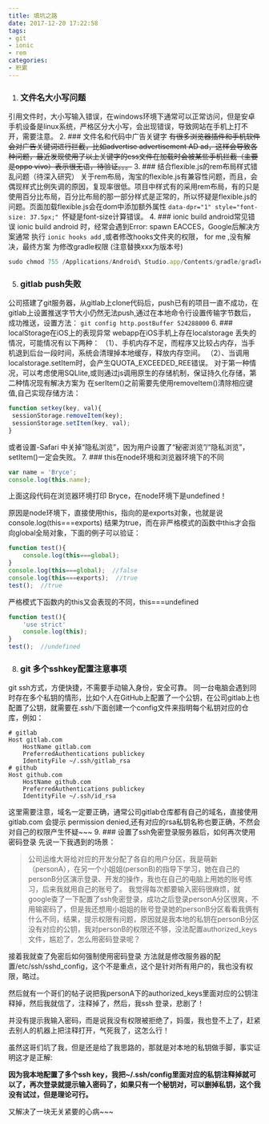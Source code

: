 ```yaml
---
title: 填坑之路
date: 2017-12-20 17:22:58
tags: 
- git 
- ionic 
- rem
categories: 
- 积累 
---
```

1. ### 文件名大小写问题
引用文件时，大小写输入错误，在windows环境下通常可以正常访问，但是安卓手机设备是linux系统，严格区分大小写，会出现错误，导致网站在手机上打不开，需要注意。
2. ###  文件名和代码中广告关键字
~~有很多浏览器插件和手机软件会对广告关键词进行拦截，比如advertise  advertisement  AD ad，这样会导致各种问题，最近发现使用了以上关键字的css文件在加载时会被某些手机拦截（主要是oppo vivo）表示很无语，待验证。。。~~
3. ### 结合flexible.js的rem布局样式错乱问题（待深入研究）
关于rem布局，淘宝的flexible.js有兼容性问题，而且，会偶现样式比例失调的原因，复现率很低。项目中样式有的采用rem布局，有的只是使用百分比布局，百分比布局的那一部分样式是正常的，所以怀疑是flexible.js的问题。页面加载flexible.js会在dom中添加额外属性  `data-dpr="1" style="font-size: 37.5px;" `怀疑是font-size计算错误。
4.  ### ionic build android常见错误
ionic build android 时，经常会遇到Error: spawn EACCES，Google后解决方案通常 执行 `ionic hooks add` ,或者修改hooks文件夹的权限， for me ,没有解决，最终方案 为修改gradle权限 (注意替换xxx为版本号)
``` javascript
sudo chmod 755 /Applications/Android\ Studio.app/Contents/gradle/gradle-XXX/bin/gradle
```
5. ### gitlab push失败
公司搭建了git服务器，从gitlab上clone代码后，push已有的项目一直不成功，在gitlab上设置推送字节大小仍然无法push,通过在本地命令行设置传输字节数后，成功推送，设置方法：
`git config http.postBuffer 524288000` 
6. ### localStorage在iOS上的表现异常
webapp在iOS手机上存在localstorage 丢失的情况，可能情况有以下两种：
（1）、手机内存不足，而程序又比较占内存，当手机退到后台一段时间，系统会清理掉本地缓存，释放内存空间。
（2）、当调用localstorage.setItem时，会产生QUOTA_EXCEEDED_REE错误。
对于第一种情况，可以考虑使用SQLlite,或则通过js调用原生的存储机制，保证持久化存储，第二种情况现有解决方案为 在serItem()之前需要先使用removeItem()清除相应键值,自己实现存储方法：
 ``` javascript
function setkey(key, val){
  sessionStorage.removeItem(key);
  sessionStorage.setItem(key, val);
}
```
或者设置-Safari 中关掉“隐私浏览”，因为用户设置了“秘密浏览”/“隐私浏览”，setItem()一定会失败。
7. ### this在node环境和浏览器环境下的不同
```javascript
var name = 'Bryce';
console.log(this.name);
```
上面这段代码在浏览器环境打印 Bryce，在node环境下是undefined！

原因是node环境下，直接使用this，指向的是exports对象，也就是说console.log(this===exports) 结果为true，而在非严格模式的函数中this才会指向global全局对象，下面的例子可以验证：
```javascript
function test(){
    console.log(this===global);
}
console.log(this===global);  //false
console.log(this===exports);  //true
test();  //true
```
严格模式下函数内的this又会表现的不同，this===undefined
```javascript
function test(){
    'use strict'
    console.log(this);
}
test();  //undefined
```
8. ### git 多个sshkey配置注意事项

git ssh方式，方便快捷，不需要手动输入身份，安全可靠。
同一台电脑会遇到同时存在多个私钥的情形，比如个人在GitHub上配置了一个公钥，在公司gitlab上也配置了公钥，就需要在.ssh/下面创建一个config文件来指明每个私钥对应的仓库，例如：
```
# gitlab
Host gitlab.com
    HostName gitlab.com
    PreferredAuthentications publickey
    IdentityFile ~/.ssh/gitlab_rsa
# github
Host github.com
    HostName github.com
    PreferredAuthentications publickey
    IdentityFile ~/.ssh/id_rsa
```

这里需要注意，域名一定要正确，通常公司gitlab仓库都有自己的域名，直接使用gitlab.com 会提示 permission denied,还有对应的rsa私钥名称也要正确，不然会对自己的权限产生怀疑~~~
9. ### 设置了ssh免密登录服务器后，如何再次使用密码登录
先说一下我遇到的场景：
> 公司运维大哥给对应的开发分配了各自的用户分区，我是萌新（personA），在另一个小姐姐(personB)的指导下学习，她在自己的personB分区演示登录、开发的操作，我也在自己的电脑上用她的账号练习，后来我就用自己的账号了。
我觉得每次都要输入密码很麻烦，就google查了一下配置了ssh免密登录，成功之后登录personA分区很爽，不用输密码了，但是我还想用小姐姐的账号登录她的personB分区看看我俩有什么不同，结果，提示权限有问题，原因就是我本地的私钥在personB分区没有对应的公钥，我对personB的权限还不够，没法配置authorized_keys文件，尴尬了，怎么用密码登录呢？

接着我就查了免密后如何强制使用密码登录
方法就是修改服务器的配置/etc/ssh/sshd_config，这个不是重点，这个是针对所有用户的，我也没有权限，略过。

然后就有一个哥们的帖子说把我personA下的authorized_keys里面对应的公钥注释掉，然后我就信了，注释掉了，然后，我ssh 登录，悲剧了！

并没有提示我输入密码，而是说我没有权限被拒绝了，妈蛋，我也登不上了，赶紧去别人的机器上把注释打开，气死我了，这怎么行！

虽然这哥们坑了我，但是还是给了我思路的，那就是对本地的私钥做手脚，事实证明这才是正解:

**因为我本地配置了多个ssh key，我把~/.ssh/config里面对应的私钥注释掉就可以了，再次登录就提示输入密码了，如果只有一个秘钥对，可以删掉私钥，这个我没有试过，但是理论可行。**

又解决了一块无关紧要的心病~~~
